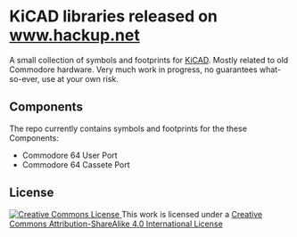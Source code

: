 # KiCAD libraries released on www.hackup.net

A small collection of symbols and footprints for [KiCAD](http://kicad-pcb.org/). Mostly related to old Commodore hardware. Very much work in progress, no guarantees what-so-ever, use at your own risk.

## Components

The repo currently contains symbols and footprints for the these Components:

* Commodore 64 User Port
* Commodore 64 Cassete Port



## License
[![Creative Commons License](https://i.creativecommons.org/l/by-sa/4.0/88x31.png)
](http://creativecommons.org/licenses/by-sa/4.0/)
This work is licensed under a
[Creative Commons Attribution-ShareAlike 4.0 International License](http://creativecommons.org/licenses/by-sa/4.0/)
